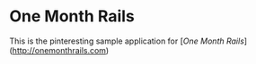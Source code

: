 # One Month Rails

This is the pinteresting sample application for 
[*One Month Rails*] (http://onemonthrails.com)

